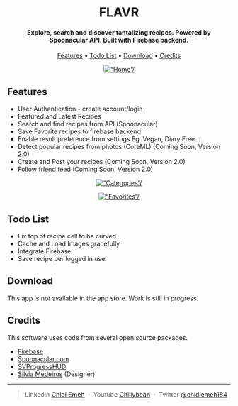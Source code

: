 <h1 align="center">
 FLAVR
</h1>

<h4 align="center"> Explore, search and discover tantalizing recipes. Powered by Spoonacular API. Built with Firebase backend.</h4>

<p align="center">
  <a href="#key-features">Features</a> •
  <a href=“#to-do-list”>Todo List</a> •
  <a href="#download">Download</a> •
  <a href="#credits">Credits</a> 
</p>


<p align="center">
	<a href="http://g.recordit.co/lNcMxIYZCN.gif"><img src="http://g.recordit.co/lNcMxIYZCN.gif" title=“Home”/></a>
</p>


## Features

* User Authentication - create account/login
* Featured and Latest Recipes
* Search and find recipes from API (Spoonacular)
* Save Favorite recipes to firebase backend
* Enable result preference from settings Eg. Vegan, Diary Free .. 
* Detect popular recipes from photos (CoreML) (Coming Soon, Version 2.0)
* Create and Post your recipes (Coming Soon, Version 2.0)
* Follow friend feed (Coming Soon, Version 2.0)


<p align="center">
	<a href="http://g.recordit.co/wvdTMH5oU4.gif"><img src="http://g.recordit.co/wvdTMH5oU4.gif" title=“Categories”/></a>
</p>
<p align="center">
	<a href="http://g.recordit.co/FHKkLsxNag.gif"><img src="http://g.recordit.co/FHKkLsxNag.gif" title=“Favorites”/></a>
</p>


## Todo List

* Fix top of recipe cell to be curved
* Cache and Load Images gracefully
* Integrate Firebase 
* Save recipe per logged in user



## Download

This app is not available in the app store. Work is still in progress.


## Credits

This software uses code from several open source packages.

- [Firebase](https://firebase.google.com)
- [Spoonacular.com](https://spoonacular.com/food-api)
- [SVProgressHUD](https://github.com/SVProgressHUD)
- [Silvia Medeiros](https://dribbble.com/silviacm) (Designer)


---

> LinkedIn [Chidi Emeh](https://www.linkedin.com/in/chidi-emeh-2307359a/) &nbsp;&middot;&nbsp;
> Youtube [Chillybean](https://www.youtube.com/channel/UC4gJhJti278cbnlkntvX79Q) &nbsp;&middot;&nbsp;
> Twitter [@chidiemeh184](https://twitter.com/chidiemeh184)










